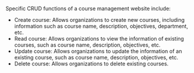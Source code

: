 Specific CRUD functions of a course management website include:
- Create course: Allows organizations to create new courses, including information such as course name, description, objectives, department, etc.
- Read course: Allows organizations to view the information of existing courses, such as course name, description, objectives, etc.
- Update course: Allows organizations to update the information of an existing course, such as course name, description, objectives, etc.
- Delete course: Allows organizations to delete existing courses.
